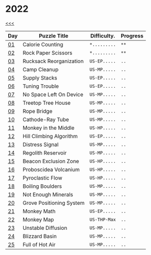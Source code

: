 # 2022

[<<<](../README.md)

| Day                   | Puzzle Title                                  | Difficulty.  | Progress |
|-----------------------|-----------------------------------------------|--------------|----------|
| [01](./d01/README.md) | Calorie Counting                              | `*.........` | `**`     |
| [02](./d02/README.md) | Rock Paper Scissors                           | `*.........` | `**`     |
| [03](./d03/README.md) | Rucksack Reorganization                       | `US-EP.....` | `..`     |
| [04](./d04/README.md) | Camp Cleanup                                  | `US-MP.....` | `..`     |
| [05](./d05/README.md) | Supply Stacks                                 | `US-EP.....` | `..`     |
| [06](./d06/README.md) | Tuning Trouble                                | `US-EP.....` | `..`     |
| [07](./d07/README.md) | No Space Left On Device                       | `US-MP.....` | `..`     |
| [08](./d08/README.md) | Treetop Tree House                            | `US-MP.....` | `..`     |
| [09](./d09/README.md) | Rope Bridge                                   | `US-MP.....` | `..`     |
| [10](./d10/README.md) | Cathode-Ray Tube                              | `US-MP.....` | `..`     |
| [11](./d11/README.md) | Monkey in the Middle                          | `US-HP.....` | `..`     |
| [12](./d12/README.md) | Hill Climbing Algorithm                       | `US-EP.....` | `..`     |
| [13](./d13/README.md) | Distress Signal                               | `US-MP.....` | `..`     |
| [14](./d14/README.md) | Regolith Reservoir                            | `US-MP.....` | `..`     |
| [15](./d15/README.md) | Beacon Exclusion Zone                         | `US-HP.....` | `..`     |
| [16](./d16/README.md) | Proboscidea Volcanium                         | `US-HP.....` | `..`     |
| [17](./d17/README.md) | Pyroclastic Flow                              | `US-HP.....` | `..`     |
| [18](./d18/README.md) | Boiling Boulders                              | `US-MP.....` | `..`     |
| [19](./d19/README.md) | Not Enough Minerals                           | `US-MP.....` | `..`     |
| [20](./d20/README.md) | Grove Positioning System                      | `US-MP.....` | `..`     |
| [21](./d21/README.md) | Monkey Math                                   | `US-EP.....` | `..`     |
| [22](./d22/README.md) | Monkey Map                                    | `US-THP-Max` | `..`     |
| [23](./d23/README.md) | Unstable Diffusion                            | `US-MP.....` | `..`     |
| [24](./d24/README.md) | Blizzard Basin                                | `US-MP.....` | `..`     |
| [25](./d25/README.md) | Full of Hot Air                               | `US-MP.....` | `..`     |
